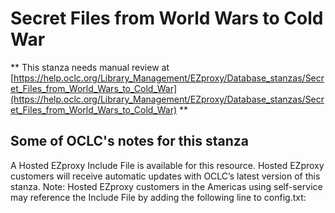 # Secret Files from World Wars to Cold War
** This stanza needs manual review at [https://help.oclc.org/Library_Management/EZproxy/Database_stanzas/Secret_Files_from_World_Wars_to_Cold_War](https://help.oclc.org/Library_Management/EZproxy/Database_stanzas/Secret_Files_from_World_Wars_to_Cold_War) **

## Some of OCLC's notes for this stanza

A Hosted EZproxy Include File is available for this resource. Hosted EZproxy customers will receive automatic updates with OCLC&rsquo;s latest version of this stanza. Note: Hosted EZproxy customers in the Americas using self-service may reference the Include File by adding the following line to config.txt:

&nbsp;
